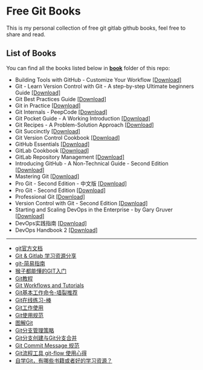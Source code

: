 # Free Git Books

This is my personal collection of free git gitlab github books, feel free to share and read.

## List of Books

You can find all the books listed below in [**book**](/book) folder of this repo:

* Building Tools with GitHub - Customize Your Workflow [[Download]](/book/Building%20Tools%20with%20GitHub%20-%20Customize%20Your%20Workflow.pdf)
* Git - Learn Version Control with Git - A step-by-step Ultimate beginners Guide [[Download]](/book/Git%20-%20Learn%20Version%20Control%20with%20Git%20-%20A%20step-by-step%20Ultimate%20beginners%20Guide.epub)
* Git Best Practices Guide [[Download]](/book/Git%20Best%20Practices%20Guide.pdf)
* Git in Practice [[Download]](/book/Git%20in%20Practice.epub)
* Git Internals - PeepCode [[Download]](/book/Git%20Internals%20-%20PeepCode.pdf)
* Git Pocket Guide - A Working Introduction [[Download]](/book/Git%20Pocket%20Guide%20-%20A%20Working%20Introduction.pdf)
* Git Recipes - A Problem-Solution Approach [[Download]](/book/Git%20Recipes%20-%20A%20Problem-Solution%20Approach.pdf)
* Git Succinctly [[Download]](/book/Git%20Succinctly.pdf)
* Git Version Control Cookbook [[Download]](/book/Git%20Version%20Control%20Cookbook.pdf)
* GitHub Essentials [[Download]](/book/GitHub%20Essentials.pdf)
* GitLab Cookbook [[Download]](/book/GitLab%20Cookbook.pdf)
* GitLab Repository Management [[Download]](/book/GitLab%20Repository%20Management.pdf)
* Introducing GitHub - A Non-Technical Guide - Second Edition [[Download]](/book/Introducing%20GitHub%20-%20A%20Non-Technical%20Guide%20-%20Second%20Edition.epub)
* Mastering Git [[Download]](/book/Mastering%20Git.pdf)
* Pro Git - Second Edition - 中文版 [[Download]](/book/Pro%20Git%20-%20Second%20Edition%20-%20%E4%B8%AD%E6%96%87%E7%89%88.pdf)
* Pro Git - Second Edition [[Download]](/book/Pro%20Git%20-%20Second%20Edition.pdf)
* Professional Git [[Download]](/book/Professional%20Git.pdf)
* Version Control with Git - Second Edition [[Download]](/book/Version%20Control%20with%20Git%20-%20Second%20Edition.pdf)
* Starting and Scaling DevOps in the Enterprise - by Gary Gruver [[Download]](/book/Starting%20and%20Scaling%20DevOps%20in%20the%20Enterprise.pdf)
* DevOps实践指南 [[Download]](/book/DevOps实践指南.pdf)
* DevOps Handbook 2 [[Download]](/book/DevOps%20Handbook%202.pdf)

---

- [git官方文档](https://git-scm.com/docs)
- [Git & Gitlab 学习资源分享](https://chegva.com/3138.html)
- [git-简易指南](https://www.bootcss.com/p/git-guide/)
- [猴子都能懂的GIT入门](https://backlog.com/git-tutorial/cn/)
- [Git教程](https://www.liaoxuefeng.com/wiki/896043488029600)
- [Git Workflows and Tutorials](https://github.com/xirong/my-git/blob/master/git-workflow-tutorial.md)
- [Git基本工作命令-墙裂推荐](http://www.ndpsoftware.com/git-cheatsheet.html)
- [Git在线练习-棒](https://learngitbranching.js.org/)
- [Git工作使用](https://chegva.com/tag/git/)
- [Git使用规范](https://www.atlassian.com/git/tutorials/merging-vs-rebasing)
- [图解Git](http://marklodato.github.io/visual-git-guide/index-zh-cn.html)
- [Git分支管理策略](http://www.ruanyifeng.com/blog/2012/07/git.html)
- [Git分支创建与Git分支合并](http://www.ttlsa.com/linux/git-branch-create-merge/)
- [Git Commit Message 规范](https://www.jianshu.com/p/48b276a59247)
- [Git流程工具 git-flow 使用心得](https://www.jianshu.com/p/d530675f1102)
- [自学Git，有哪些书籍或者好的学习资源？](https://www.zhihu.com/question/38008771)
